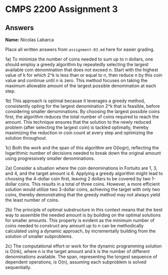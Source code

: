 # CMPS 2200 Assignment 3
## Answers

**Name:** Nicolas Labarca


Place all written answers from `assignment-03.md` here for easier grading.


1a) To minimize the number of coins needed to sum up to n dollars, one should employ a greedy algorithm by repeatedly selecting the largest available coin denomination that does not exceed n. Start with the highest value of k for which 2^k is less than or equal to n, then reduce n by this coin value and continue until n is zero. This method focuses on taking the maximum allowable amount of the largest possible denomination at each step.

1b) This approach is optimal because it leverages a greedy method, consistently opting for the largest denomination 
2^k that is feasible, before considering smaller denominations. By choosing the largest possible coins first, the algorithm reduces the total number of coins required to reach the amount. This technique ensures that the solution to the newly reduced problem (after selecting the largest coin) is tackled optimally, thereby maximizing the reduction in coin count at every step and optimizing the solution throughout.

1c) Both the work and the span of this algorithm are O(logn), reflecting the logarithmic number of decisions needed to break down the original amount using progressively smaller denominations.

2a) Consider a situation where the coin denominations in Fortuito are 1, 3, and 4, and the target amount is 6. Applying a greedy algorithm might lead to choosing the 4-dollar coin first, leaving 2 dollars to be covered by two 1-dollar coins. This results in a total of three coins. However, a more efficient solution would utilize two 3-dollar coins, achieving the target with only two coins, thereby demonstrating that the greedy method may not always yield the least number of coins.

2b) The principle of optimal substructure in this context means that the best way to assemble the needed amount is by building on the optimal solutions for smaller amounts. This property is evident as the minimum number of coins needed to construct any amount up to n can be methodically calculated using a dynamic approach, by incrementally building from the solution of smaller subproblems.

2c) The computational effort or work for the dynamic programming solution is O(nk), where n is the target amount and k is the number of different denominations available. The span, representing the longest sequence of dependent operations, is O(n), assuming each subproblem is solved sequentially.
